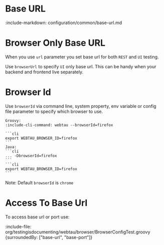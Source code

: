# Base URL

:include-markdown: configuration/common/base-url.md

# Browser Only Base URL

When you use `url` parameter you set base url for both `REST` and `UI` testing. 

Use `browserUrl` to specify `UI` only base url. This can be handy when your backend and frontend live separately.  

# Browser Id

Use `browserId` via command line, system property, env variable or config file parameter to specify which browser to use.

`````tabs
Groovy:
:include-cli-command: webtau --browserId=firefox

```cli
export WEBTAU_BROWSER_ID=firefox
```
Java:
```cli
... -DbrowserId=firefox
```
```cli
export WEBTAU_BROWSER_ID=firefox
```
`````
Note: Default `browserId` is `chrome`

# Access To Base Url

To access base url or port use:

:include-file: org/testingisdocumenting/webtau/browser/BrowserConfigTest.groovy {surroundedBy: ["base-url", "base-port"]}